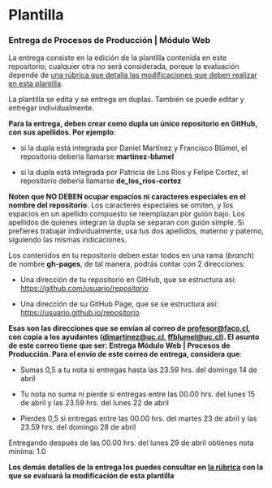 # Plantilla

### Entrega de Procesos de Producción | Módulo Web

La entrega consiste en la edición de la plantilla contenida en este repositorio; cualquier otra no será considerada, porque la evaluación depende de [una rúbrica que detalla las modificaciones que deben realizar en esta plantilla](https://docs.google.com/spreadsheets/d/1M3ofrTqd8at256lX49kDg6wRTooTTiupnqlP3sFJyLc/edit?usp=sharing).

La plantilla se edita y se entrega en duplas. También se puede editar y entregar individualmente. 

**Para la entrega, deben crear como dupla un único repositorio en GitHub, con sus apellidos. Por ejemplo**: 

- si la dupla está integrada por Daniel Martínez y Francisco Blümel, el repositorio debería llamarse **martinez-blumel**

- si la dupla está integrada por Patricia de Los Ríos y Felipe Cortez, el repositorio debería llamarse **de_los_rios-cortez**

**Noten que NO DEBEN ocupar espacios ni caracteres especiales en el nombre del repositorio**. Los caracteres especiales se omiten, y los espacios en un apellido compuesto se reemplazan por guión bajo. Los apellidos de quienes integran la dupla se separan con guión simple. Si prefieres trabajar individualmente, usa tus dos apellidos, materno y paterno, siguiendo las mismas indicaciones. 

Los contenidos en tu repositorio deben estar todos en una rama (*branch*) de nombre **gh-pages**, de tal manera, podrás contar con 2 direcciones:

- Una dirección de tu repositorio en GitHub, que se estructura así: https://github.com/usuario/repositorio

- Una dirección de su GitHub Page, que se se estructura así: https://usuario.github.io/repositorio

**Esas son las direcciones que se envían al correo de profesor@faco.cl, con copia a los ayudantes (dimartinez@uc.cl, ffblumel@uc.cl). El asunto de este correo tiene que ser: Entrega Módulo Web | Procesos de Producción. Para el envío de este correo de entrega, considera que**: 

- Sumas 0,5 a tu nota si entregas hasta las 23.59 hrs. del domingo 14 de abril

- Tu nota no suma ni pierde si entregas entre las 00.00 hrs. del lunes 15 de abril y las 23.59 hrs. del lunes 22 de abril

- Pierdes 0,5 si entregas entre las 00.00 hrs. del martes 23 de abril y las 23.59 hrs. del domingo 28 de abril

Entregando después de las 00.00 hrs. del lunes 29 de abril obtienes nota mínima: 1.0

**Los demás detalles de la entrega los puedes consultar en [la rúbrica](https://docs.google.com/spreadsheets/d/1M3ofrTqd8at256lX49kDg6wRTooTTiupnqlP3sFJyLc/edit?usp=sharing) con la que se evaluará la modificación de esta plantilla**
